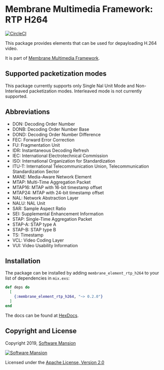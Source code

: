 # Membrane Multimedia Framework: RTP H264
[![CircleCI](https://circleci.com/gh/membraneframework/membrane-element-rtp-h264.svg?style=svg)](https://circleci.com/gh/membraneframework/membrane-element-rtp-h264)

This package provides elements that can be used for depayloading H.264 video.

It is part of [Membrane Multimedia Framework](https://membraneframework.org).

## Supported packetization modes

This package currently supports only
Single Nal Unit Mode and Non-Interleaved packetization modes.
Interleaved mode is not currently supported.

## Abbreviations

* DON:        Decoding Order Number
* DONB:       Decoding Order Number Base
* DOND:       Decoding Order Number Difference
* FEC:        Forward Error Correction
* FU:         Fragmentation Unit
* IDR:        Instantaneous Decoding Refresh
* IEC:        International Electrotechnical Commission
* ISO:        International Organization for Standardization
* ITU-T:      International Telecommunication Union, Telecommunication Standardization Sector
* MANE:       Media-Aware Network Element
* MTAP:       Multi-Time Aggregation Packet
* MTAP16:     MTAP with 16-bit timestamp offset
* MTAP24:     MTAP with 24-bit timestamp offset
* NAL:        Network Abstraction Layer
* NALU:       NAL Unit
* SAR:        Sample Aspect Ratio
* SEI:        Supplemental Enhancement Information
* STAP:       Single-Time Aggregation Packet
* STAP-A:     STAP type A
* STAP-B:     STAP type B
* TS:         Timestamp
* VCL:        Video Coding Layer
* VUI:        Video Usability Information


## Installation

The package can be installed by adding `membrane_element_rtp_h264` to your list of dependencies in `mix.exs`:

```elixir
def deps do
  [
    {:membrane_element_rtp_h264, "~> 0.2.0"}
  ]
end
```

The docs can be found at [HexDocs](https://hexdocs.pm/membrane_element_rtp_h264).

## Copyright and License

Copyright 2019, [Software Mansion](https://swmansion.com/?utm_source=git&utm_medium=readme&utm_campaign=membrane)

[![Software Mansion](https://logo.swmansion.com/logo?color=white&variant=desktop&width=200&tag=membrane-github)](https://swmansion.com/?utm_source=git&utm_medium=readme&utm_campaign=membrane)

Licensed under the [Apache License, Version 2.0](LICENSE)
